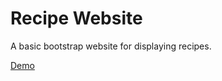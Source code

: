 # Recipe Website
A basic bootstrap website for displaying recipes.

[Demo](https://js-recipe-website.herokuapp.com/)